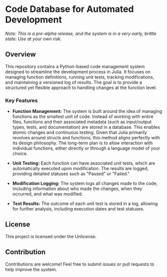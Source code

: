 # Code Database for Automated Development

*Note: This is a pre-alpha release, and the system is in a very early, brittle state. Use at your own risk.*

## Overview

This repository contains a Python-based code management system designed to streamline the development process in Julia. It focuses on managing function definitions, running unit tests, tracking modifications, and maintaining a versioned log of results. The goal is to provide a structured yet flexible approach to handling changes at the function level.

### Key Features

- **Function Management:** The system is built around the idea of managing functions as the smallest unit of code. Instead of working with entire files, functions and their associated metadata (such as input/output types, tests, and documentation) are stored in a database. This enables atomic changes and continuous testing. Given that Julia primarily revolves around structs and functions, this method aligns perfectly with its design philosophy. The long-term plan is to allow interaction with individual functions, either directly or through a language model of your choice.
  
- **Unit Testing:** Each function can have associated unit tests, which are automatically executed upon modification. The results are logged, providing detailed statuses such as "Passed" or "Failed."

- **Modification Logging:** The system logs all changes made to the code, including information about who made the changes, when they occurred, and what was modified.

- **Test Results:** The outcome of each unit test is stored in a log, allowing for further analysis, including execution dates and test statuses.

## License

This project is licensed under the Unlicense.

## Contribution

Contributions are welcome! Feel free to submit issues or pull requests to help improve the system.
